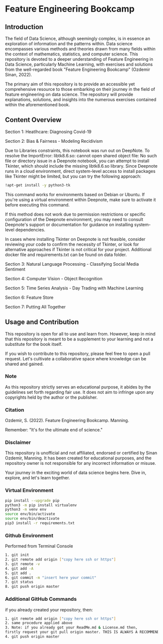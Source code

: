 # Feature Engineering Bookcamp

## Introduction 

The field of Data Science, although seemingly complex, is in essence an exploration of information and the patterns within. Data science encompasses various methods and theories drawn from many fields within the context of mathematics, statistics, and computer science. This repository is devoted to a deeper understanding of Feature Engineering in Data Science, particularly Machine Learning, with exercises and solutions from the well-regarded book "Feature Engineering Bookcamp" (Ozdemir Sinan, 2022).

The primary aim of this repository is to provide an accessible yet comprehensive resource to those embarking on their journey in the field of feature engineering on data science. The repository will provide explanations, solutions, and insights into the numerous exercises contained within the aforementioned book.

## Content Overview

Section 1: Heatlhcare: Diagnosing Covid-19

Section 2: Bias & Fairness - Modeling Recidivism

Due to Libraries constraints, this notebook was run out on DeepNote. To resolve the ImportError: libtk8.6.so: cannot open shared object file: No such file or directory issue in a Deepnote notebook, you can attempt to install Tkinter, which should include the missing libtk8.6.so library. Since Deepnote runs in a cloud environment, direct system-level access to install packages like Tkinter might be limited, but you can try the following approach:

```sh
!apt-get install -y python3-tk
```

This command works for environments based on Debian or Ubuntu. If you're using a virtual environment within Deepnote, make sure to activate it before executing this command.

If this method does not work due to permission restrictions or specific configuration of the Deepnote environment, you may need to consult Deepnote's support or documentation for guidance on installing system-level dependencies.

In cases where installing Tkinter on Deepnote is not feasible, consider reviewing your code to confirm the necessity of Tkinter, or look for alternative approaches if Tkinter is not critical for your project. Additional docker file and requirements.txt can be found on data folder.

Section 3: Natural Language Processing - Classifying Social Media Sentiment

Section 4: Computer Vision - Object Recognition

Section 5: Time Series Analysis - Day Trading with Machine Learning

Section 6: Feature Store

Section 7: Putting All Together

## Usage and Contribution

This repository is open for all to use and learn from. However, keep in mind that this repository is meant to be a supplement to your learning and not a substitute for the book itself.

If you wish to contribute to this repository, please feel free to open a pull request. Let's cultivate a collaborative space where knowledge can be shared and gained.

### Note

As this repository strictly serves an educational purpose, it abides by the guidelines set forth regarding fair use. It does not aim to infringe upon any copyrights held by the author or the publisher.

### Citation

Ozdemir, S. (2022). Feature Engineering Bookcamp. Manning.

Remember: "It's for the ultimate end of science."

### Disclaimer

This repository is unofficial and not affiliated, endorsed or certified by Sinan Ozdemir, Manning. It has been created for educational purposes, and the repository owner is not responsible for any incorrect information or misuse.

Your journey in the exciting world of data science begins here. Dive in, explore, and let's learn together.

### Virtual Environment

```sh
pip install --upgrade pip
python3 -m pip install virtualenv
python3 -m venv env
source env/bin/activate
source env/bin/deactivate
pip3 install -r requirements.txt
```

### Github Environment

Performed from Terminal Console
```sh
1. git init
2. git remote add origin ["copy here ssh or https"]
3. git remote -v
4. git add -A
5. git add .
6. git commit -m "insert here your commit"
7. git status
8. git push origin master
```

### Additional GitHub Commands

if you already created your repository, then:
```sh
1. git remote add origin ["copy here ssh or https"] 
2. same procedure applied above
3. Note: if you already got your ReadMe.md & License.md then,
firstly request your git pull origin master. THIS IS ALWAYS A RECOMMENDED PRACTICE.
4. git push origin master
```
